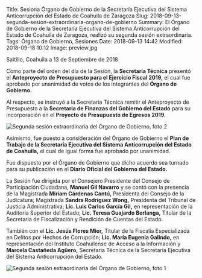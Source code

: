 Title: Sesiona Órgano de Gobierno de la Secretaría Ejecutiva del Sistema Anticorrupción del Estado de Coahuila de Zaragoza
Slug: 2018-09-13-segunda-sesion-extraordinaria-organo-de-gobierno
Summary: El Órgano de Gobierno de la Secretaría Ejecutiva del Sistema Anticorrupción del Estado de Coahuila de Zaragoza, realizó su segunda sesión extraordinaria.
Tags: Órgano de Gobierno, Sesiones
Date: 2018-09-13 14:42
Modified: 2018-09-18 10:12
Image: preview.jpg


Saltillo, Coahuila a 13 de Septiembre de 2018

Como parte del orden del día de la Sesión, la **Secretaria Técnica** presentó el
**Anteproyecto de Presupuesto para el Ejercicio Fiscal 2019,** el cual fue
aprobado por unanimidad de votos de los integrantes del **Órgano de Gobierno.**

Al respecto, se instruyó a la Secretaria Técnica remitir el Anteproyecto de
Presupuesto a la **Secretaria de Finanzas del Gobierno del Estado** para su
incorporación en el **Proyecto de Presupuesto de Egresos 2019.**

<img class="img-fluid" src="foto-2.jpg" alt="Segunda sesión extraordinaria del Órgano de Gobierno, foto 2">

Asimismo, fue puesto a consideración del Órgano de Gobierno el **Plan de Trabajo
de la Secretaría Ejecutiva del Sistema Anticorrupción del Estado de Coahuila,**
el cual de igual forma fue aprobado por unanimidad.

Fue dispuesto por el Órgano de Gobierno que dicho acuerdo sea turnado para su
publicación en el **Diario Oficial del Gobierno del Estado.**

La Sesión fue dirigida por el Consejero Presidente del Consejo de Participación
Ciudadana, **Manuel Gil Navarro** y se contó con la presencia de la Magistrada
**Miriam Cárdenas Cantú,** Presidenta del Consejo de la Judicatura; Magistrada
**Sandra Rodríguez Wong,** Presidenta del Tribunal de Justicia Administrativa;
**Lic. Luis Carlos García Gil,** en representación de la Auditoria Superior del
Estado; **Lic. Teresa Guajardo Berlanga,** Titular de la Secretaria de
Fiscalización y Rendición de Cuentas del Estado.

También con el **Lic. Jesús Flores Mier,** Titular de la Fiscalía Especializada
en Delitos por Hechos de Corrupción; **Lic. María Eugenia Galindo,** en
representación del Instituto Coahuilense de Acceso a la Información y **Marcela
Castañeda Agüero,** Secretaria Técnica de la Secretaría Ejecutiva del Sistema
Anticorrupción del Estado.

<img class="img-fluid" src="foto-1.jpg" alt="Segunda sesión extraordinaria del Órgano de Gobierno, foto 1">

